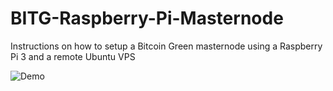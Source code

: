 # BITG-Raspberry-Pi-Masternode
Instructions on how to setup a Bitcoin Green masternode using a Raspberry Pi 3 and a remote Ubuntu VPS

![Demo](../Assets/vultr1.png?raw=true)
